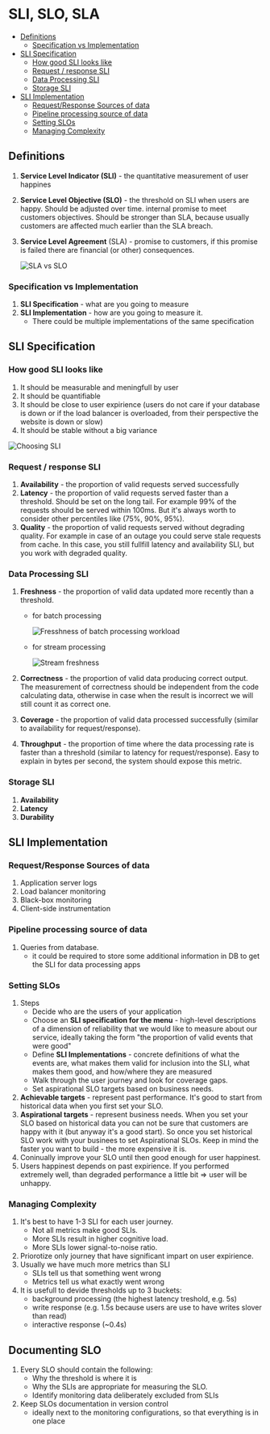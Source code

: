 # SLI, SLO, SLA

* [Definitions](#definitions)
  + [Specification vs Implementation](#specification-vs-implementation)
* [SLI Specification](#sli-specification)
  + [How good SLI looks like](#how-good-sli-looks-like)
  + [Request / response SLI](#request--response-sli)
  + [Data Processing SLI](#data-processing-sli)
  + [Storage SLI](#storage-sli)
* [SLI Implementation](#sli-implementation)
  + [Request/Response Sources of data](#requestresponse-sources-of-data)
  + [Pipeline processing source of data](#pipeline-processing-source-of-data)
  + [Setting SLOs](#setting-slos)
  + [Managing Complexity](#managing-complexity)

## Definitions
1. **Service Level Indicator (SLI)** - the quantitative measurement of user happines
1. **Service Level Objective (SLO)** - the threshold on SLI when users are happy. Should be adjusted over time. internal promise to meet customers objectives. Should be stronger than SLA, because usually customers are affected much earlier than the SLA breach.
1. **Service Level Agreement** (SLA) - promise to customers, if this promise is failed there are financial (or other) consequences.

    ![SLA vs SLO](./img/slo-sla.png)

### Specification vs Implementation
1. **SLI Specification** - what are you going to measure
1. **SLI Implementation** - how are you going to measure it.
    * There could be multiple implementations of the same specification

## SLI Specification

### How good SLI looks like
1. It should be measurable and meningfull by user
1. It should be quantifiable
1. It should be close to user expirience (users do not care if your database is down or if the load balancer is overloaded, from their perspective the website is down or slow)
1. It should be stable without a big variance

![Choosing SLI](./img/choosing-sli.png)

### Request / response SLI
1. **Availability** - the proportion of valid requests served successfully
1. **Latency** - the proportion of valid requests served faster than a threshold. Should be set on the long tail. For example 99% of the requests should be served within 100ms. But it's always worth to consider other percentiles like (75%, 90%, 95%).
1. **Quality** - the proportion of valid requests served without degrading quality. For example in case of an outage you could serve stale requests from cache. In this case, you still fullfill latency and availability SLI, but you work with degraded quality.

### Data Processing SLI
1. **Freshness** - the proportion of valid data updated more recently than a threshold.
    * for batch processing

        ![Fresshness of batch processing workload](./img/batch-freshness.png)

    * for stream processing

        ![Stream freshness](./img/stream-freshness.png)

1. **Correctness** - the proportion of valid data producing correct output. The measurement of correctness should be independent from the code calculating data, otherwise in case when the result is incorrect we will still count it as correct one.
1. **Coverage** - the proportion of valid data processed successfully (similar to availability for request/response).
1. **Throughput** - the proportion of time where the data processing rate is faster than a threshold (similar to latency for request/response). Easy to explain in bytes per second, the system should expose this metric.

### Storage SLI
1. **Availability**
1. **Latency**
1. **Durability**

## SLI Implementation
### Request/Response Sources of data
1. Application server logs
1. Load balancer monitoring
1. Black-box monitoring
1. Client-side instrumentation

### Pipeline processing source of data
1. Queries from database.
    * it could be required to store some additional information in DB to get the SLI for data processing apps

### Setting SLOs
1. Steps
    * Decide who are the users of your application
    * Choose an **SLI specification for the menu** - high-level descriptions of a dimension of reliability that we would like to measure about our service, ideally taking the form "the proportion of valid events that were good"
    * Define **SLI Implementations** - concrete definitions of what the events are, what makes them valid for inclusion into the SLI, what makes them good, and how/where they are measured
    * Walk through the user journey and look for coverage gaps.
    * Set aspirational SLO targets based on business needs.
1. **Achievable targets** - represent past performance. It's good to start from historical data when you first set your SLO.
1. **Aspirational targets** - represent business needs. When you set your SLO based on historical data you can not be sure that customers are happy with it (but anyway it's a good start). So once you set historical SLO work with your businees to set Aspirational SLOs. Keep in mind the faster you want to build - the more expensive it is.
1. Coninually improve your SLO until then good enough for user happinest.
1. Users happinest depends on past expirience. If you performed extremely well, than degraded performance a little bit => user will be unhappy.

### Managing Complexity
1. It's best to have 1-3 SLI for each user journey.
    * Not all metrics make good SLIs.
    * More SLIs result in higher cognitive load.
    * More SLIs lower signal-to-noise ratio.
1. Priorotize only journey that have significant impart on user expirience.
1. Usually we have much more metrics than SLI
    * SLIs tell us that something went wrong
    * Metrics tell us what exactly went wrong
1. It is usefull to devide thresholds up to 3 buckets:
    * background processing (the highest latency treshold, e.g. 5s)
    * write response (e.g. 1.5s because users are use to have writes slover than read)
    * interactive response (~0.4s)


## Documenting SLO
1. Every SLO should contain the following:
    * Why the threshold is where it is
    * Why the SLIs are appropriate for measuring the SLO.
    * Identify monitoring data deliberately excluded from SLIs
1. Keep SLOs documentation in version control
    * ideally next to the monitoring configurations, so that everything is in one place

